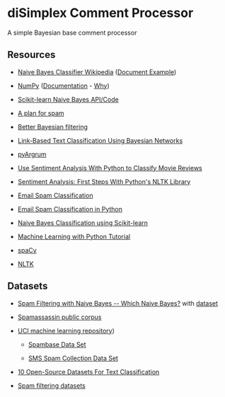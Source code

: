 # diSimplex Comment Processor

A simple Bayesian base comment processor

## Resources

- [Naive Bayes Classifier
  Wikipedia](https://en.wikipedia.org/wiki/Naive_Bayes_classifier)
  ([Document
  Example](https://en.wikipedia.org/wiki/Naive_Bayes_classifier#Document_classification))

- [NumPy](https://numpy.org/)
  ([Documentation](https://numpy.org/doc/stable/) -
  [Why](https://numpy.org/doc/stable/user/whatisnumpy.html))

- [Scikit-learn Naive Bayes
  API/Code](https://scikit-learn.org/stable/modules/classes.html#module-sklearn.naive_bayes)

- [A plan for spam](http://www.paulgraham.com/spam.html)

- [Better Bayesian filtering](http://www.paulgraham.com/better.html)

- [Link-Based Text Classification Using Bayesian
Networks](https://www.researchgate.net/publication/221232818_Link-Based_Text_Classification_Using_Bayesian_Networks)

- [pyArgrum](https://agrum.gitlab.io/)

- [Use Sentiment Analysis With Python to Classify Movie
Reviews](https://realpython.com/sentiment-analysis-python/)

- [Sentiment Analysis: First Steps With Python's NLTK
Library](https://realpython.com/python-nltk-sentiment-analysis/)

- [Email Spam
Classification](https://www.kaggle.com/balaka18/email-spam-classification/notebook)

- [Email Spam Classification in
Python](https://www.askpython.com/python/examples/email-spam-classification)

- [Naive Bayes Classification using
Scikit-learn](https://www.datacamp.com/community/tutorials/naive-bayes-scikit-learn)

- [Machine Learning with Python
Tutorial](https://www.tutorialspoint.com/machine_learning_with_python/index.htm)

- [spaCy](https://spacy.io/)

- [NLTK](https://www.nltk.org/)

## Datasets

- [Spam Filtering with Naive Bayes -- Which Naive
  Bayes?](http://www2.aueb.gr/users/ion/docs/ceas2006_paper.pdf) with
  [dataset](http://www2.aueb.gr/users/ion/data/enron-spam/)

- [Spamassassin public
  corpus](https://spamassassin.apache.org/old/publiccorpus/)

- [UCI machine learning
  repository](https://archive.ics.uci.edu/ml/datasets.php))

    - [Spambase Data Set](http://archive.ics.uci.edu/ml/datasets/Spambase)

    - [SMS Spam Collection Data
      Set](https://archive.ics.uci.edu/ml/datasets/SMS+Spam+Collection)

- [10 Open-Source Datasets For Text
  Classification](https://analyticsindiamag.com/10-open-source-datasets-for-text-classification/)

- [Spam filtering
  datasets](https://aclweb.org/aclwiki/Spam_filtering_datasets)
